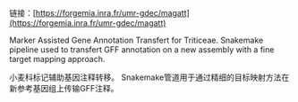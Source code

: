 链接：[https://forgemia.inra.fr/umr-gdec/magatt](https://forgemia.inra.fr/umr-gdec/magatt)

Marker Assisted Gene Annotation Transfert for Triticeae.
Snakemake pipeline used to transfert GFF annotation on a new assembly with a fine target mapping approach.

小麦科标记辅助基因注释转移。 
Snakemake管道用于通过精细的目标映射方法在新参考基因组上传输GFF注释。

